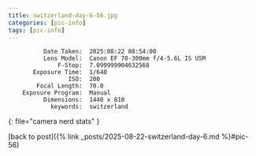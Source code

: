 ```yaml
---
title: switzerland-day-6-56.jpg
categories: [pic-info]
tags: [pic-info]
---
```


```text
          Date Taken:  2025:08:22 08:54:00
          Lens Model:  Canon EF 70-300mm f/4-5.6L IS USM
              F-Stop:  7.099999904632568
       Exposure Time:  1/640
                 ISO:  200
        Focal Length:  70.0
    Exposure Program:  Manual
          Dimensions:  1440 x 810
            keywords:  switzerland
```
{: file="camera nerd stats" }

[back to post]({% link _posts/2025-08-22-switzerland-day-6.md %}#pic-56)